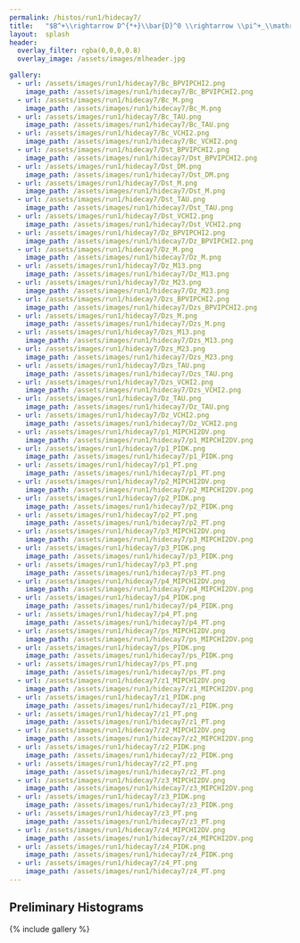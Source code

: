 ```yaml
---
permalink: /histos/run1/hidecay7/
title:   "$B^+\\rightarrow D^{*+}\\bar{D}^0 \\rightarrow \\pi^+_\\mathrm{s}$ || $K^-\\pi^+\\pi^-\\pi^+$ || $K^+\\pi^-\\pi^+\\pi^-$"
layout:  splash
header:
  overlay_filter: rgba(0,0,0,0.8)
  overlay_image: /assets/images/mlheader.jpg

gallery:
  - url: /assets/images/run1/hidecay7/Bc_BPVIPCHI2.png
    image_path: /assets/images/run1/hidecay7/Bc_BPVIPCHI2.png
  - url: /assets/images/run1/hidecay7/Bc_M.png
    image_path: /assets/images/run1/hidecay7/Bc_M.png
  - url: /assets/images/run1/hidecay7/Bc_TAU.png
    image_path: /assets/images/run1/hidecay7/Bc_TAU.png
  - url: /assets/images/run1/hidecay7/Bc_VCHI2.png
    image_path: /assets/images/run1/hidecay7/Bc_VCHI2.png
  - url: /assets/images/run1/hidecay7/Dst_BPVIPCHI2.png
    image_path: /assets/images/run1/hidecay7/Dst_BPVIPCHI2.png
  - url: /assets/images/run1/hidecay7/Dst_DM.png
    image_path: /assets/images/run1/hidecay7/Dst_DM.png
  - url: /assets/images/run1/hidecay7/Dst_M.png
    image_path: /assets/images/run1/hidecay7/Dst_M.png
  - url: /assets/images/run1/hidecay7/Dst_TAU.png
    image_path: /assets/images/run1/hidecay7/Dst_TAU.png
  - url: /assets/images/run1/hidecay7/Dst_VCHI2.png
    image_path: /assets/images/run1/hidecay7/Dst_VCHI2.png
  - url: /assets/images/run1/hidecay7/Dz_BPVIPCHI2.png
    image_path: /assets/images/run1/hidecay7/Dz_BPVIPCHI2.png
  - url: /assets/images/run1/hidecay7/Dz_M.png
    image_path: /assets/images/run1/hidecay7/Dz_M.png
  - url: /assets/images/run1/hidecay7/Dz_M13.png
    image_path: /assets/images/run1/hidecay7/Dz_M13.png
  - url: /assets/images/run1/hidecay7/Dz_M23.png
    image_path: /assets/images/run1/hidecay7/Dz_M23.png
  - url: /assets/images/run1/hidecay7/Dzs_BPVIPCHI2.png
    image_path: /assets/images/run1/hidecay7/Dzs_BPVIPCHI2.png
  - url: /assets/images/run1/hidecay7/Dzs_M.png
    image_path: /assets/images/run1/hidecay7/Dzs_M.png
  - url: /assets/images/run1/hidecay7/Dzs_M13.png
    image_path: /assets/images/run1/hidecay7/Dzs_M13.png
  - url: /assets/images/run1/hidecay7/Dzs_M23.png
    image_path: /assets/images/run1/hidecay7/Dzs_M23.png
  - url: /assets/images/run1/hidecay7/Dzs_TAU.png
    image_path: /assets/images/run1/hidecay7/Dzs_TAU.png
  - url: /assets/images/run1/hidecay7/Dzs_VCHI2.png
    image_path: /assets/images/run1/hidecay7/Dzs_VCHI2.png
  - url: /assets/images/run1/hidecay7/Dz_TAU.png
    image_path: /assets/images/run1/hidecay7/Dz_TAU.png
  - url: /assets/images/run1/hidecay7/Dz_VCHI2.png
    image_path: /assets/images/run1/hidecay7/Dz_VCHI2.png
  - url: /assets/images/run1/hidecay7/p1_MIPCHI2DV.png
    image_path: /assets/images/run1/hidecay7/p1_MIPCHI2DV.png
  - url: /assets/images/run1/hidecay7/p1_PIDK.png
    image_path: /assets/images/run1/hidecay7/p1_PIDK.png
  - url: /assets/images/run1/hidecay7/p1_PT.png
    image_path: /assets/images/run1/hidecay7/p1_PT.png
  - url: /assets/images/run1/hidecay7/p2_MIPCHI2DV.png
    image_path: /assets/images/run1/hidecay7/p2_MIPCHI2DV.png
  - url: /assets/images/run1/hidecay7/p2_PIDK.png
    image_path: /assets/images/run1/hidecay7/p2_PIDK.png
  - url: /assets/images/run1/hidecay7/p2_PT.png
    image_path: /assets/images/run1/hidecay7/p2_PT.png
  - url: /assets/images/run1/hidecay7/p3_MIPCHI2DV.png
    image_path: /assets/images/run1/hidecay7/p3_MIPCHI2DV.png
  - url: /assets/images/run1/hidecay7/p3_PIDK.png
    image_path: /assets/images/run1/hidecay7/p3_PIDK.png
  - url: /assets/images/run1/hidecay7/p3_PT.png
    image_path: /assets/images/run1/hidecay7/p3_PT.png
  - url: /assets/images/run1/hidecay7/p4_MIPCHI2DV.png
    image_path: /assets/images/run1/hidecay7/p4_MIPCHI2DV.png
  - url: /assets/images/run1/hidecay7/p4_PIDK.png
    image_path: /assets/images/run1/hidecay7/p4_PIDK.png
  - url: /assets/images/run1/hidecay7/p4_PT.png
    image_path: /assets/images/run1/hidecay7/p4_PT.png
  - url: /assets/images/run1/hidecay7/ps_MIPCHI2DV.png
    image_path: /assets/images/run1/hidecay7/ps_MIPCHI2DV.png
  - url: /assets/images/run1/hidecay7/ps_PIDK.png
    image_path: /assets/images/run1/hidecay7/ps_PIDK.png
  - url: /assets/images/run1/hidecay7/ps_PT.png
    image_path: /assets/images/run1/hidecay7/ps_PT.png
  - url: /assets/images/run1/hidecay7/z1_MIPCHI2DV.png
    image_path: /assets/images/run1/hidecay7/z1_MIPCHI2DV.png
  - url: /assets/images/run1/hidecay7/z1_PIDK.png
    image_path: /assets/images/run1/hidecay7/z1_PIDK.png
  - url: /assets/images/run1/hidecay7/z1_PT.png
    image_path: /assets/images/run1/hidecay7/z1_PT.png
  - url: /assets/images/run1/hidecay7/z2_MIPCHI2DV.png
    image_path: /assets/images/run1/hidecay7/z2_MIPCHI2DV.png
  - url: /assets/images/run1/hidecay7/z2_PIDK.png
    image_path: /assets/images/run1/hidecay7/z2_PIDK.png
  - url: /assets/images/run1/hidecay7/z2_PT.png
    image_path: /assets/images/run1/hidecay7/z2_PT.png
  - url: /assets/images/run1/hidecay7/z3_MIPCHI2DV.png
    image_path: /assets/images/run1/hidecay7/z3_MIPCHI2DV.png
  - url: /assets/images/run1/hidecay7/z3_PIDK.png
    image_path: /assets/images/run1/hidecay7/z3_PIDK.png
  - url: /assets/images/run1/hidecay7/z3_PT.png
    image_path: /assets/images/run1/hidecay7/z3_PT.png
  - url: /assets/images/run1/hidecay7/z4_MIPCHI2DV.png
    image_path: /assets/images/run1/hidecay7/z4_MIPCHI2DV.png
  - url: /assets/images/run1/hidecay7/z4_PIDK.png
    image_path: /assets/images/run1/hidecay7/z4_PIDK.png
  - url: /assets/images/run1/hidecay7/z4_PT.png
    image_path: /assets/images/run1/hidecay7/z4_PT.png
---
```


## Preliminary Histograms
{% include gallery %}
